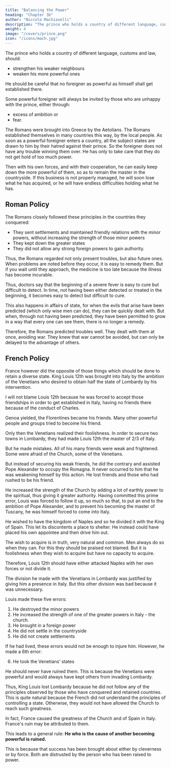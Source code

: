 ```yaml
---
title: "Balancing the Power"
heading: "Chapter 3b"
author: "Niccolo Machiavelli"
description: "The prince who holds a country of different language, customs and law, should strengthen his weaker neighbours weaken his more powerful ones"
weight: 4
image: "/covers/prince.png"
icon: "/icons/mach.jpg"
---
```




The prince who holds a country of different language, customs and law, should:
- strengthen his weaker neighbours
- weaken his more powerful ones

He should be careful that no foreigner as powerful as himself shall get established there. 

Some powerful foreigner will always be invited by those who are unhappy with the prince, either through:
- excess of ambition or
- fear. 

The Romans were brought into Greece by the Aetolians. The Romans established themselves in many countries this way, by the <!-- . , and in every other country where they established themselves, they were brought in by the --> local people. 
As soon as a powerful foreigner enters a country, all the subject states are drawn to him by their hatred against their  prince. So the foreigner does not have any trouble winning them over. <!--  to himself, for all of them quickly support the state which he has acquired there. --> He has only to take care that they do not get hold of too much power. 

Then with his own forces, and with their cooperation, he can easily keep down the more powerful of them, so as to remain the master in the countryside. If this business is not properly managed, he will soon lose what he has acquired, or he will have endless difficulties holding what he has.


## Roman Policy

The Romans closely followed these principles in the countries they conquered:
- They sent settlements and maintained friendly relations with the minor powers, without increasing the strength of those minor powers
- They kept down the greater states
- They did not allow any strong foreign powers to gain authority.

Thus, the Romans <!-- did in these instances what all careful princes ought to do, who have to --> regarded not only present troubles, but also future ones. When problems are noted before they occur, it is easy to remedy them. But if you wait until they approach, the medicine is too late because the illness has become incurable. 

Thus, doctors say that the beginning of a severe fever is easy to cure but difficult to detect. In time, not having been either detected or treated in the beginning, it becomes easy to detect but difficult to cure. 

This also happens in affairs of state, for when the evils that arise have been predicted (which only wise men can do), they can be quickly dealt with. But when, through not having been predicted, they have been permitted to grow in a way that every one can see them, there is no longer a remedy. 

Therefore, the Romans predicted troubles well. They dealt with them at once, avoiding war. <!-- , would not let them come to a head. --> They knew that war cannot be avoided, but can only be delayed to the advantage of others.


## French Policy

France however did the opposite of those things which should be done to retain a diverse state. King Louis 12th was brought into Italy by the ambition of the Venetians who desired to obtain half the state of Lombardy by his intervention. 

I will not blame Louis 12th because he was forced to accept those friendships in order to get established in Italy, having no friends there because of the conduct of Charles. 

Genoa yielded, the Florentines became his friends. Many other powerful people and groups tried to become his friend.

Only then the Venetians realized their foolishness.  In order to secure two towns in Lombardy, they had made Louis 12th the master of 2/3 of Italy.

But he made mistakes. All of his many friends were weak and frightened. Some were afraid of the Church, some of the Venetians. 

<!-- He would have succeeded very quickly in his design if in other matters he had not made some mistakes. The king, however, having acquired Lombardy got back at once the authority which the
previous king, Charles, had lost.  -->

<!-- Thus they would always have been forced to stand with him, and because of this he could easily have made himself secure against those who remained powerful. But he was no sooner in Milan than  -->

But instead of securing his weak friends, he did the contrary and assisted Pope Alexander to occupy the Romagna. It never occurred to him that he was weakening himself by this action. He lost friends and those who had rushed to be his friend. 

He increased the strength of the Church by adding a lot of earthly power to the spiritual, thus giving it greater authority. Having committed this prime error, Louis was forced to follow it up, so much so that, to put an end to the ambition of Pope Alexander, and to prevent his becoming the master of Tuscany, he was himself forced to come into Italy.

<!-- As if it were not enough to have given power to the Church, and to have lost his friends,  -->

He wished to have the kingdom of Naples and so he divided it with the King of Spain. This let its discontents a place to shelter. <!-- , and where he was the prime ruler in Italy he takes an associate, with the result that the ambitious of that country and the discontents of his own had somewhere to shelter.  --> He instead could have placed his own appointee and then drive him out. 

<!-- Whereas he could have left in the kingdom his own appointment as king, he drove him out, to put one there who was able to drive him, Louis, out in turn.  -->

The wish to acquire is in truth, very natural and common. Men always do so when they can. For this they should be praised not blamed. But it is foolishness when they wish to acquire but have no capacity to acquire. 

Therefore, Louis 12th should have either attacked Naples with her own forces or not divide it. 

The division he made with the Venetians in Lombardy was justified by giving him a presence in Italy.  But this other division was bad because it was unnecessary. 

Louis made these five errors:

1. He destroyed the minor powers
2. He increased the strength of one of the greater powers in Italy - the church.
3. He brought in a foreign power
4. He did not settle in the countryside
5. He did not create settlements

If he had lived, these errors would not be enough to injure him. However, he made a 6th error:

6. He took the Venetians’ states

He should never have ruined them. This is because the Venetians were powerful and would always have kept others from invading Lombardy.

Thus, King Louis lost Lombardy because he did not follow any of the principles observed by those who have conquered and retained countries. This is quite natural because the French did not understand the principles of controlling a state. Otherwise, they would not have allowed the Church to reach such greatness. 

In fact, France caused the greatness of the Church and of Spain in Italy. France's ruin may be attributed to them. 

This leads to a general rule: **He who is the cause of another becoming powerful is ruined.** 

This is because that success has been brought about either by cleverness or by force. Both are distrusted by the person who has been raised to power.
